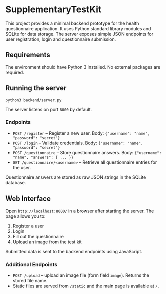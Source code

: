 # SupplementaryTestKit

This project provides a minimal backend prototype for the health questionnaire application.
It uses Python standard library modules and SQLite for data storage. The server exposes
simple JSON endpoints for user registration, login and questionnaire submission.

## Requirements

The environment should have Python 3 installed. No external packages are required.

## Running the server

```
python3 backend/server.py
```

The server listens on port `8000` by default.

### Endpoints

- `POST /register` – Register a new user. Body: `{"username": "name", "password": "secret"}`
- `POST /login` – Validate credentials. Body: `{"username": "name", "password": "secret"}`
- `POST /questionnaire` – Store questionnaire answers. Body:
  `{"username": "name", "answers": { ... }}`
- `GET /questionnaire/<username>` – Retrieve all questionnaire entries for the user.

Questionnaire answers are stored as raw JSON strings in the SQLite database.

## Web Interface

Open `http://localhost:8000/` in a browser after starting the server. The page allows you to:

1. Register a user
2. Login
3. Fill out the questionnaire
4. Upload an image from the test kit

Submitted data is sent to the backend endpoints using JavaScript.

### Additional Endpoints

- `POST /upload` – upload an image file (form field `image`). Returns the stored file name.
- Static files are served from `/static` and the main page is available at `/`.

